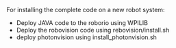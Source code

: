 For installing the complete code on a new robot system:

* Deploy JAVA code to the roborio using WPILIB
* Deploy the robovision code using rebovision/install.sh
* deploy photonvision using install_photonvision.sh
